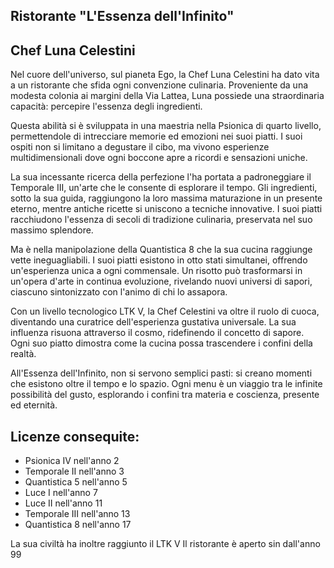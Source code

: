 ## Ristorante "L'Essenza dell'Infinito"

## Chef Luna Celestini

Nel cuore dell'universo, sul pianeta Ego, la Chef Luna Celestini ha dato vita a un ristorante che sfida ogni convenzione culinaria. Proveniente da una modesta colonia ai margini della Via Lattea, Luna possiede una straordinaria capacità: percepire l'essenza degli ingredienti.

Questa abilità si è sviluppata in una maestria nella Psionica di quarto livello, permettendole di intrecciare memorie ed emozioni nei suoi piatti. I suoi ospiti non si limitano a degustare il cibo, ma vivono esperienze multidimensionali dove ogni boccone apre a ricordi e sensazioni uniche.

La sua incessante ricerca della perfezione l'ha portata a padroneggiare il Temporale III, un'arte che le consente di esplorare il tempo. Gli ingredienti, sotto la sua guida, raggiungono la loro massima maturazione in un presente eterno, mentre antiche ricette si uniscono a tecniche innovative. I suoi piatti racchiudono l'essenza di secoli di tradizione culinaria, preservata nel suo massimo splendore.

Ma è nella manipolazione della Quantistica 8 che la sua cucina raggiunge vette ineguagliabili. I suoi piatti esistono in otto stati simultanei, offrendo un'esperienza unica a ogni commensale. Un risotto può trasformarsi in un'opera d'arte in continua evoluzione, rivelando nuovi universi di sapori, ciascuno sintonizzato con l'animo di chi lo assapora.

Con un livello tecnologico LTK V, la Chef Celestini va oltre il ruolo di cuoca, diventando una curatrice dell'esperienza gustativa universale. La sua influenza risuona attraverso il cosmo, ridefinendo il concetto di sapore. Ogni suo piatto dimostra come la cucina possa trascendere i confini della realtà.

All'Essenza dell'Infinito, non si servono semplici pasti: si creano momenti che esistono oltre il tempo e lo spazio. Ogni menu è un viaggio tra le infinite possibilità del gusto, esplorando i confini tra materia e coscienza, presente ed eternità.

## Licenze consequite:

- Psionica IV nell'anno 2
- Temporale II nell'anno 3
- Quantistica 5 nell'anno 5
- Luce I nell'anno 7
- Luce II nell'anno 11
- Temporale III nell'anno 13
- Quantistica 8 nell'anno 17

La sua civiltà ha inoltre raggiunto il LTK V Il ristorante è aperto sin dall'anno 99

